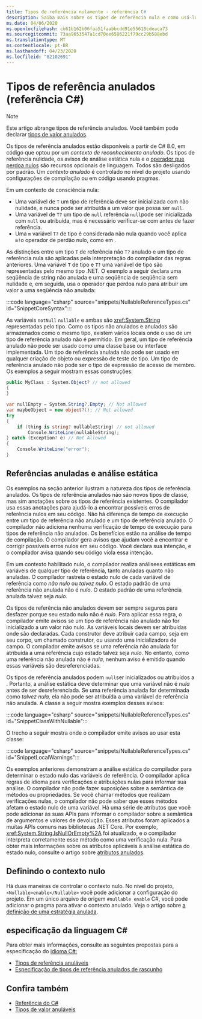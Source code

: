 ```yaml
---
title: Tipos de referência nulamente - referência C#
description: Saiba mais sobre os tipos de referência nula e como usá-los
ms.date: 04/06/2020
ms.openlocfilehash: cb61b162b06faa51faabbcdd91e55618cdeaca73
ms.sourcegitcommit: 73aa9653547a1cd70ee6586221f79cc29b588ebd
ms.translationtype: MT
ms.contentlocale: pt-BR
ms.lasthandoff: 04/23/2020
ms.locfileid: "82102691"
---
```

# <a name="nullable-reference-types-c-reference"></a>Tipos de referência anulados (referência C#)

> [!NOTE]
> Este artigo abrange tipos de referência anulados. Você também pode declarar [tipos de valor anulados](nullable-value-types.md).

Os tipos de referência anulados estão disponíveis a partir de C# 8.0, em código que optou por um *contexto de reconhecimento anulado*. Os tipos de referência nulidade, os avisos de análise estática nula e o [operador que perdoa nulos](../operators/null-forgiving.md) são recursos opcionais de linguagem. Todos são desligados por padrão. Um *contexto anulado* é controlado no nível do projeto usando configurações de compilação ou em código usando pragmas.

 Em um contexto de consciência nula:

- Uma variável de `T` um tipo de referência deve ser inicializada com não nulidade, e nunca pode ser atribuída a um valor que possa ser `null`.
- Uma variável de `T?` um tipo de `null` referência `null`pode ser inicializada com `null` ou atribuída, mas é necessário verificar-se com antes de fazer referência.
- Uma `m` variável `T?` de tipo é considerada não nula quando você aplica `m!`o operador de perdão nulo, como em .

As distinções entre um tipo `T` de referência não `T?` anulado e um tipo de referência nula são aplicadas pela interpretação do compilador das regras anteriores. Uma variável `T` de tipo e `T?` uma variável de tipo são representadas pelo mesmo tipo .NET. O exemplo a seguir declara uma seqüência de string não anulada e uma seqüência de seqüência sem nulidade e, em seguida, usa o operador que perdoa nulo para atribuir um valor a uma seqüência não anulada:

:::code language="csharp" source="snippets/NullableReferenceTypes.cs" id="SnippetCoreSyntax":::

As variáveis `notNull` `nullable` e ambas são <xref:System.String> representadas pelo tipo. Como os tipos não anulados e anulados são armazenados como o mesmo tipo, existem vários locais onde o uso de um tipo de referência anulado não é permitido. Em geral, um tipo de referência anulado não pode ser usado como uma classe base ou interface implementada. Um tipo de referência anulada não pode ser usado em qualquer criação de objeto ou expressão de teste de tipo. Um tipo de referência anulado não pode ser o tipo de expressão de acesso de membro. Os exemplos a seguir mostram essas construções:

```csharp
public MyClass : System.Object? // not allowed
{
}

var nullEmpty = System.String?.Empty; // Not allowed
var maybeObject = new object?(); // Not allowed
try
{
    if (thing is string? nullableString) // not allowed
        Console.WriteLine(nullableString);
} catch (Exception? e) // Not Allowed
{
    Console.WriteLine("error");
}
```

## <a name="nullable-references-and-static-analysis"></a>Referências anuladas e análise estática

Os exemplos na seção anterior ilustram a natureza dos tipos de referência anulados. Os tipos de referência anulados não são novos tipos de classe, mas sim anotações sobre os tipos de referência existentes. O compilador usa essas anotações para ajudá-lo a encontrar possíveis erros de referência nulos em seu código. Não há diferença de tempo de execução entre um tipo de referência não anulado e um tipo de referência anulado. O compilador não adiciona nenhuma verificação de tempo de execução para tipos de referência não anulados. Os benefícios estão na análise de tempo de compilação. O compilador gera avisos que ajudam você a encontrar e corrigir possíveis erros nulos em seu código. Você declara sua intenção, e o compilador avisa quando seu código viola essa intenção.

Em um contexto habilitado nulo, o compilador realiza análisees estáticas em variáveis de qualquer tipo de referência, tanto anuladas quanto não anuladas. O compilador rastreia o estado nulo de cada variável de referência como *não nulo* ou *talvez nulo*. O estado padrão de uma referência não anulada não é *nulo*. O estado padrão de uma referência anulada talvez seja *nulo.*

Os tipos de referência não anulados devem ser sempre seguros para desfazer porque seu estado nulo não é *nulo*. Para aplicar essa regra, o compilador emite avisos se um tipo de referência não anulado não for inicializado a um valor não nulo. As variáveis locais devem ser atribuídas onde são declaradas. Cada construtor deve atribuir cada campo, seja em seu corpo, um chamado construtor, ou usando uma inicializadora de campo. O compilador emite avisos se uma referência não anulada for atribuída a uma referência cujo estado talvez seja *nulo*. No entanto, como uma referência não anulada não é *nula,* nenhum aviso é emitido quando essas variáveis são desreferenciadas.

Os tipos de referência anulados podem `null`ser inicializados ou atribuídos a . Portanto, a análise estática deve determinar que uma variável não é *nula* antes de ser desreferenciada. Se uma referência anulada for determinada como *talvez nula,* ela não pode ser atribuída a uma variável de referência não anulada. A classe a seguir mostra exemplos desses avisos:

:::code language="csharp" source="snippets/NullableReferenceTypes.cs" id="SnippetClassWithNullable":::

O trecho a seguir mostra onde o compilador emite avisos ao usar esta classe:

:::code language="csharp" source="snippets/NullableReferenceTypes.cs" id="SnippetLocalWarnings":::

Os exemplos anteriores demonstram a análise estática do compilador para determinar o estado nulo das variáveis de referência. O compilador aplica regras de idioma para verificações e atribuições nulas para informar sua análise.  O compilador não pode fazer suposições sobre a semântica de métodos ou propriedades. Se você chamar métodos que realizam verificações nulas, o compilador não pode saber que esses métodos afetam o estado nulo de uma variável. Há uma série de atributos que você pode adicionar às suas APIs para informar o compilador sobre a semântica de argumentos e valores de devolução. Esses atributos foram aplicados a muitas APIs comuns nas bibliotecas .NET Core. Por exemplo, <xref:System.String.IsNullOrEmpty%2A> foi atualizado, e o compilador interpreta corretamente esse método como uma verificação nula. Para obter mais informações sobre os atributos aplicáveis à análise estática do estado nulo, consulte o artigo sobre [atributos anulados](../attributes/nullable-analysis.md).

## <a name="setting-the-nullable-context"></a>Definindo o contexto nulo

Há duas maneiras de controlar o contexto nulo. No nível do projeto, `<Nullable>enable</Nullable>` você pode adicionar a configuração do projeto. Em um único arquivo de origem `#nullable enable` C#, você pode adicionar o pragma para ativar o contexto anulado. Veja o artigo sobre [a definição de uma estratégia anulada](../../nullable-migration-strategies.md).

## <a name="c-language-specification"></a>especificação da linguagem C#

Para obter mais informações, consulte as seguintes propostas para a especificação do [idioma C#:](~/_csharplang/spec/introduction.md)

- [Tipos de referência anuláveis](~/_csharplang/proposals/csharp-8.0/nullable-reference-types.md)
- [Especificação de tipos de referência anulados de rascunho](~/_csharplang/proposals/csharp-8.0/nullable-reference-types-specification.md)

## <a name="see-also"></a>Confira também

- [Referência do C#](../index.md)
- [Tipos de valor anuláveis](nullable-value-types.md)
